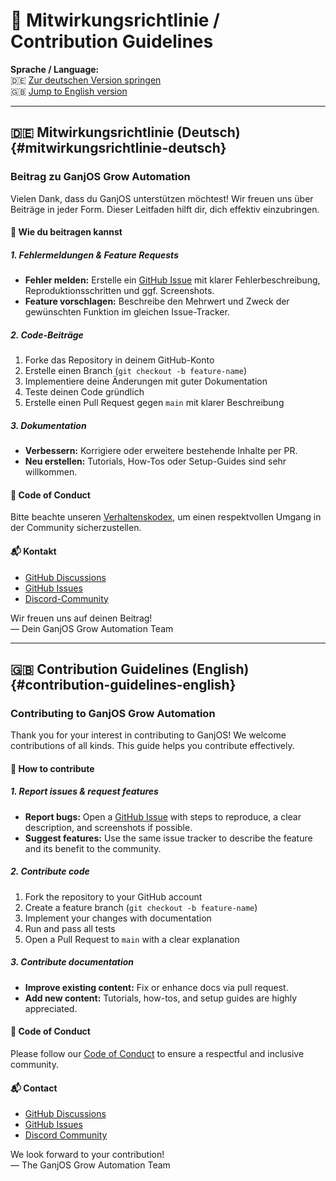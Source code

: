 # 🙌 Mitwirkungsrichtlinie / Contribution Guidelines

**Sprache / Language:**  
🇩🇪 [Zur deutschen Version springen](#mitwirkungsrichtlinie-deutsch)  
🇬🇧 [Jump to English version](#contribution-guidelines-english)

---

## 🇩🇪 Mitwirkungsrichtlinie (Deutsch) {#mitwirkungsrichtlinie-deutsch}

### Beitrag zu GanjOS Grow Automation

Vielen Dank, dass du GanjOS unterstützen möchtest! Wir freuen uns über Beiträge in jeder Form. Dieser Leitfaden hilft dir, dich effektiv einzubringen.

#### 🔧 Wie du beitragen kannst

##### 1. Fehlermeldungen & Feature Requests
- **Fehler melden:** Erstelle ein [GitHub Issue](https://github.com/Ganjos-Grow-Automation/GanjOS_Grow_Automation/issues) mit klarer Fehlerbeschreibung, Reproduktionsschritten und ggf. Screenshots.
- **Feature vorschlagen:** Beschreibe den Mehrwert und Zweck der gewünschten Funktion im gleichen Issue-Tracker.

##### 2. Code-Beiträge
1. Forke das Repository in deinem GitHub-Konto  
2. Erstelle einen Branch (`git checkout -b feature-name`)  
3. Implementiere deine Änderungen mit guter Dokumentation  
4. Teste deinen Code gründlich  
5. Erstelle einen Pull Request gegen `main` mit klarer Beschreibung

##### 3. Dokumentation
- **Verbessern:** Korrigiere oder erweitere bestehende Inhalte per PR.
- **Neu erstellen:** Tutorials, How-Tos oder Setup-Guides sind sehr willkommen.

#### 📜 Code of Conduct

Bitte beachte unseren [Verhaltenskodex](./CODE_OF_CONDUCT.md), um einen respektvollen Umgang in der Community sicherzustellen.

#### 📬 Kontakt

- [GitHub Discussions](https://github.com/orgs/Ganjos-Grow-Automation/discussions)
- [GitHub Issues](https://github.com/Ganjos-Grow-Automation/GanjOS_Grow_Automation/issues)
- [Discord-Community](https://discord.gg/neJdSvxnPf)

Wir freuen uns auf deinen Beitrag!  
— Dein GanjOS Grow Automation Team

---

## 🇬🇧 Contribution Guidelines (English) {#contribution-guidelines-english}

### Contributing to GanjOS Grow Automation

Thank you for your interest in contributing to GanjOS! We welcome contributions of all kinds. This guide helps you contribute effectively.

#### 🔧 How to contribute

##### 1. Report issues & request features
- **Report bugs:** Open a [GitHub Issue](https://github.com/Ganjos-Grow-Automation/GanjOS_Grow_Automation/issues) with steps to reproduce, a clear description, and screenshots if possible.
- **Suggest features:** Use the same issue tracker to describe the feature and its benefit to the community.

##### 2. Contribute code
1. Fork the repository to your GitHub account  
2. Create a feature branch (`git checkout -b feature-name`)  
3. Implement your changes with documentation  
4. Run and pass all tests  
5. Open a Pull Request to `main` with a clear explanation

##### 3. Contribute documentation
- **Improve existing content:** Fix or enhance docs via pull request.
- **Add new content:** Tutorials, how-tos, and setup guides are highly appreciated.

#### 📜 Code of Conduct

Please follow our [Code of Conduct](./CODE_OF_CONDUCT.md) to ensure a respectful and inclusive community.

#### 📬 Contact

- [GitHub Discussions](https://github.com/orgs/Ganjos-Grow-Automation/discussions)
- [GitHub Issues](https://github.com/Ganjos-Grow-Automation/GanjOS_Grow_Automation/issues)
- [Discord Community](https://discord.gg/neJdSvxnPf)

We look forward to your contribution!  
— The GanjOS Grow Automation Team
